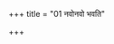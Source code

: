 +++
title = "01 नवोनवो भवति"

+++
<div class="js_include" url="/vedAH_Rk/shAkalam/saMhitA/vishvAsa-prastutiH/10/085/19_navonavo_bhavati.md"  newLevelForH1="2" includeTitle="false"> </div>
